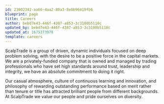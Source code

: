 ```yaml
---
id: 23002342-aa66-4aa2-80a3-8e0b96419fb6
blueprint: page
title: Careers
author: bebd7e43-446f-4387-a853-3c3100b5110c
updated_by: bebd7e43-446f-4387-a853-3c3100b5110c
updated_at: 1675373978
template: careers
---
```

ScalpTrade is a group of driven, dynamic individuals focused on deep problem solving, with the desire to be a positive force in the capital markets. We are a privately-funded company that is owned and managed by trading professionals who have set high standards around trust, leadership and integrity, we have an absolute commitment to doing it right.

Our casual atmosphere, culture of continuous learning and innovation, and philosophy of rewarding outstanding performance based on merit rather than tenure or title has attracted brilliant people from different backgrounds. At ScalpTrade we value our people and pride ourselves on diversity.